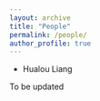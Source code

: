 ```yaml
---
layout: archive
title: "People"
permalink: /people/
author_profile: true
---
```


* Hualou Liang

To be updated 

